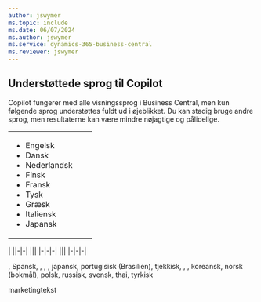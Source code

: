 ```yaml
---
author: jswymer
ms.topic: include
ms.date: 06/07/2024
ms.author: jswymer
ms.service: dynamics-365-business-central
ms.reviewer: jswymer
---
```

## Understøttede sprog til Copilot

Copilot fungerer med alle visningssprog i Business Central, men kun følgende sprog understøttes fuldt ud i øjeblikket. Du kan stadig bruge andre sprog, men resultaterne kan være mindre nøjagtige og pålidelige.

||||
|-|-|-|
|<ul><li>Engelsk</li><li>Dansk</li><li>Nederlandsk</li><li>Finsk</li><li>Fransk</li><li>Tysk</li><li>Græsk</li><li>Italiensk</li><li>Japansk</li>|
|
||-|-|
|||
|-|-|-|
|||
|-|-|-|


, Spansk, , , , japansk, portugisisk (Brasilien), tjekkisk, , , koreansk, norsk (bokmål), polsk, russisk, svensk, thai, tyrkisk


marketingtekst